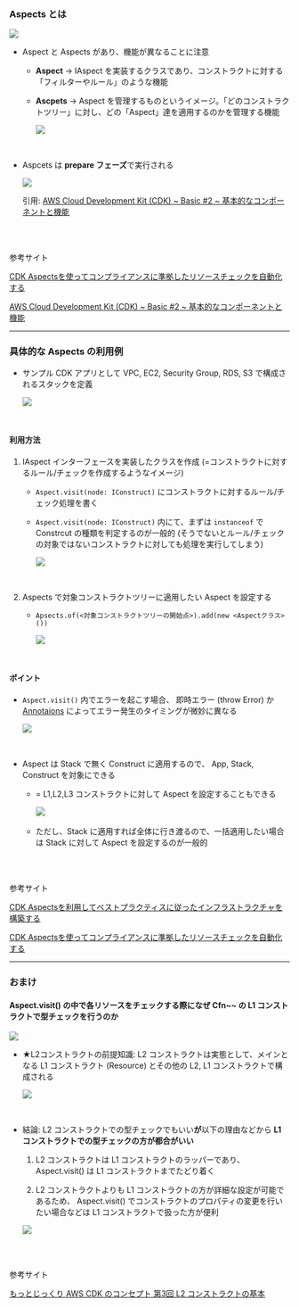 ### Aspects とは

<img src="./img/AWS-CDK-Aspects_1.svg" />

<br>

- Aspect と Aspects があり、機能が異なることに注意


    
    - **Aspect** → IAspect を実装するクラスであり、コンストラクトに対する「フィルターやルール」のような機能

    - **Ascpets** → Aspect を管理するものというイメージ。「どのコンストラクトツリー」に対し、どの「Aspect」達を適用するのかを管理する機能

        <img src="./img/AWS-CDK-Aspects_2.svg" />

<br>

- Aspcets は **prepare フェーズ**で実行される

    <img src="./img/AWS-CDK-Lifecyle_1.png" />

    引用: [AWS Cloud Development Kit (CDK) ~ Basic #2 ~ 基本的なコンポーネントと機能](https://pages.awscloud.com/rs/112-TZM-766/images/AWS-Black-Belt_2023_AWS-CDK-Basic-2-Features_0831_v1.pdf)

<br>
<br>

参考サイト

[CDK Aspectsを使ってコンプライアンスに準拠したリソースチェックを自動化する](https://dev.classmethod.jp/articles/cdkv2-aspects-to-deploy-compliant-resources/)

[AWS Cloud Development Kit (CDK) ~ Basic #2 ~ 基本的なコンポーネントと機能](https://pages.awscloud.com/rs/112-TZM-766/images/AWS-Black-Belt_2023_AWS-CDK-Basic-2-Features_0831_v1.pdf)

---

### 具体的な Aspects の利用例

- サンプル CDK アプリとして VPC, EC2, Security Group, RDS, S3 で構成されるスタックを定義

    <img src="./img/AWS-CDK-Aspects-Sample_1.svg" />

<br>

#### 利用方法

1. IAspect インターフェースを実装したクラスを作成 (=コンストラクトに対するルール/チェックを作成するようなイメージ)

    - `Aspect.visit(node: IConstruct)` にコンストラクトに対するルール/チェック処理を書く

    - `Aspect.visit(node: IConstruct)` 内にて、まずは `instanceof` で Constrcut の種類を判定するのが一般的 (そうでないとルール/チェックの対象ではないコンストラクトに対しても処理を実行してしまう)

        <img src="./img/AWS-CDK-Aspects-Sample_2.svg" />
    
<br>


2. Aspects で対象コンストラクトツリーに適用したい Aspect を設定する

    - `Apsects.of(<対象コンストラクトツリーの開始点>).add(new <Aspectクラス>())`

        <img src="./img/AWS-CDK-Aspects-Sample_3.svg" />

<br>

#### ポイント

- `Aspect.visit()` 内でエラーを起こす場合、 即時エラー (throw Error) か [Annotaions](./AWS_CDK_Annotations.md) によってエラー発生のタイミングが微妙に異なる

    <img src="./img/AWS-CDK-Aspetcs-Lifecycle_1.svg" />

<br>

- Aspect は Stack で無く Construct に適用するので、 App, Stack, Construct を対象にできる

    - = L1,L2,L3 コンストラクトに対して Aspect を設定することもできる

        <img src="./img/AWS-CDK-Aspects-Sample_4.svg" />
    
    <br>

    - ただし、Stack に適用すれば全体に行き渡るので、一括適用したい場合は Stack に対して Aspect を設定するのが一般的

<br>
<br>

参考サイト

[CDK Aspectsを利用してベストプラクティスに従ったインフラストラクチャを構築する](https://aws.amazon.com/jp/blogs/news/align-with-best-practices-while-creating-infrastructure-using-cdk-aspects/)

[CDK Aspectsを使ってコンプライアンスに準拠したリソースチェックを自動化する](https://dev.classmethod.jp/articles/cdkv2-aspects-to-deploy-compliant-resources/)

---

### おまけ

#### Aspect.visit() の中で各リソースをチェックする際になぜ Cfn\~\~ の L1 コンストラクトで型チェックを行うのか

<img src="./img/AWS-CDK-Asppects-Appendix_1.svg" />

<br>

- ★L2コンストラクトの前提知識: L2 コンストラクトは実態として、メインとなる L1 コンストラクト (Resource) とその他の L2, L1 コンストラクトで構成される

    <img src="./img/AWS-CDK-L2-Structure_1.png" />

<br>

- 結論: L2 コンストラクトでの型チェックでもいい**が**以下の理由などから **L1 コンストラクトでの型チェックの方が都合がいい**

    1. L2 コンストラクトは L1 コンストラクトのラッパーであり、Aspect.visit() は L1 コンストラクトまでたどり着く

    2. L2 コンストラクトよりも L1 コンストラクトの方が詳細な設定が可能であるため、 Aspect.visit() でコンストラクトのプロパティの変更を行いたい場合などは L1 コンストラクトで扱った方が便利

    <img src="./img/AWS-CDK-Asppects-Appendix_2.svg" />

<br>
<br>

参考サイト

[もっとじっくり AWS CDK のコンセプト 第3回 L2 コンストラクトの基本](https://www.ogis-ri.co.jp/otc/hiroba/technical/cdk-concepts/part3.html)